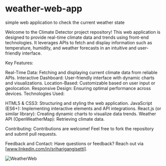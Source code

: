 # weather-web-app
simple web application to check the current weather state

Welcome to the Climate Detector project repository! This web application is designed to provide real-time climate data and trends using front-end technologies. It leverages APIs to fetch and display information such as temperature, humidity, and weather forecasts in an intuitive and user-friendly interface.

Key Features:

Real-Time Data: Fetching and displaying current climate data from reliable APIs.
Interactive Dashboard: User-friendly interface with dynamic charts and visualizations.
Location-Based: Customizable based on user input or geolocation.
Responsive Design: Ensuring optimal performance across devices.
Technologies Used:

HTML5 & CSS3: Structuring and styling the web application.
JavaScript (ES6+): Implementing interactive elements and API integrations.
React.js (or similar library): Creating dynamic charts to visualize data trends.
Weather API (OpenWeatherMap): Retrieving climate data.

Contributing:
Contributions are welcome! Feel free to fork the repository and submit pull requests.

Feedback and Contact:
Have questions or feedback? Reach out via [www.linkedin.com/in/sriharigangisetti].

![WeatherWeb](Weather.png)
